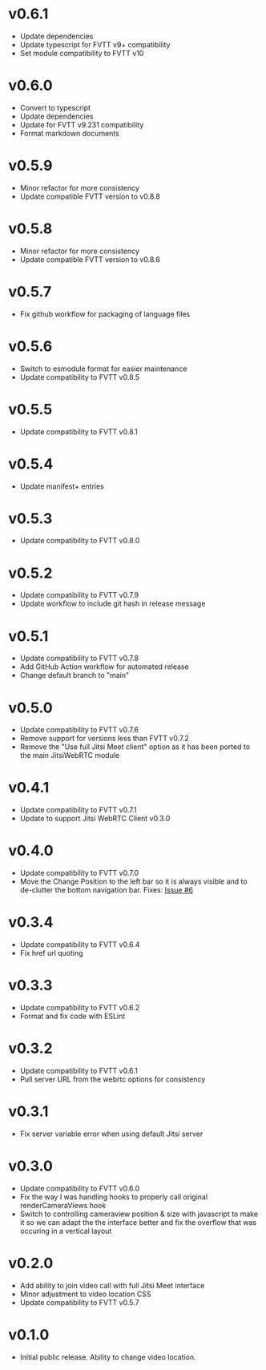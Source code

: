 # v0.6.1

- Update dependencies
- Update typescript for FVTT v9+ compatibility
- Set module compatibility to FVTT v10

# v0.6.0

- Convert to typescript
- Update dependencies
- Update for FVTT v9.231 compatibility
- Format markdown documents

# v0.5.9

- Minor refactor for more consistency
- Update compatible FVTT version to v0.8.8

# v0.5.8

- Minor refactor for more consistency
- Update compatible FVTT version to v0.8.6

# v0.5.7

- Fix github workflow for packaging of language files

# v0.5.6

- Switch to esmodule format for easier maintenance
- Update compatibility to FVTT v0.8.5

# v0.5.5

- Update compatibility to FVTT v0.8.1

# v0.5.4

- Update manifest+ entries

# v0.5.3

- Update compatibility to FVTT v0.8.0

# v0.5.2

- Update compatibility to FVTT v0.7.9
- Update workflow to include git hash in release message

# v0.5.1

- Update compatibility to FVTT v0.7.8
- Add GitHub Action workflow for automated release
- Change default branch to "main"

# v0.5.0

- Update compatibility to FVTT v0.7.6
- Remove support for versions less than FVTT v0.7.2
- Remove the "Use full Jitsi Meet client" option as it has been ported to the main JitsiWebRTC module

# v0.4.1

- Update compatibility to FVTT v0.7.1
- Update to support Jitsi WebRTC Client v0.3.0

# v0.4.0

- Update compatibility to FVTT v0.7.0
- Move the Change Position to the left bar so it is always visible and to de-clutter the bottom navigation bar. Fixes: [Issue #6](https://github.com/bekriebel/fvtt-module-webrtc_tweaks/issues/6)

# v0.3.4

- Update compatibility to FVTT v0.6.4
- Fix href url quoting

# v0.3.3

- Update compatibility to FVTT v0.6.2
- Format and fix code with ESLint

# v0.3.2

- Update compatibility to FVTT v0.6.1
- Pull server URL from the webrtc options for consistency

# v0.3.1

- Fix server variable error when using default Jitsi server

# v0.3.0

- Update compatibility to FVTT v0.6.0
- Fix the way I was handling hooks to properly call original renderCameraViews hook
- Switch to controlling cameraview position & size with javascript to make it so we can adapt the the interface better and fix the overflow that was occuring in a vertical layout

# v0.2.0

- Add ability to join video call with full Jitsi Meet interface
- Minor adjustment to video location CSS
- Update compatibility to FVTT v0.5.7

# v0.1.0

- Initial public release. Ability to change video location.
